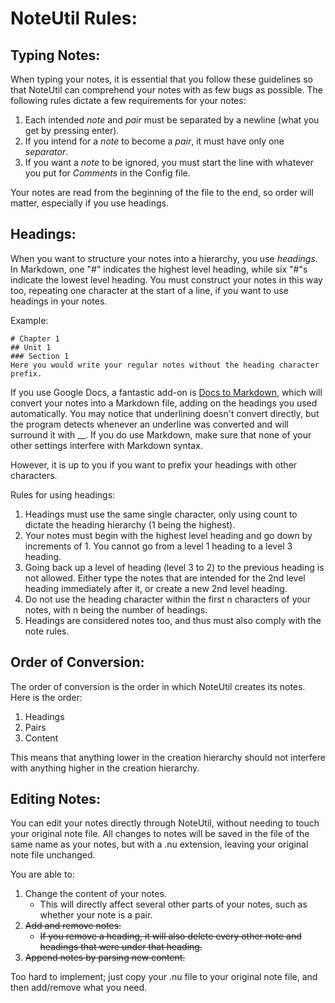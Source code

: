 # NoteUtil Rules:

## Typing Notes:
When typing your notes, it is essential that you follow these guidelines so that NoteUtil can comprehend your notes
    with as few bugs as possible. 
The following rules dictate a few requirements for your notes:

1. Each intended *note* and *pair* must be separated by a newline (what you get by pressing enter).
2. If you intend for a *note* to become a *pair*, it must have only one *separator*.
3. If you want a *note* to be ignored, you must start the line with whatever you put for *Comments* in the Config file.

Your notes are read from the beginning of the file to the end, so order will matter, especially if you use headings.

## Headings:
When you want to structure your notes into a hierarchy, you use *headings*. In Markdown, one "#" indicates the highest 
level heading, while six "#"s indicate the lowest level heading. You must construct your notes in this way too, 
repeating one character at the start of a line, if you want to use headings in your notes.

Example:
```
# Chapter 1
## Unit 1
### Section 1
Here you would write your regular notes without the heading character prefix.
```

If you use Google Docs, a fantastic add-on is [Docs to Markdown](https://chrome.google.com/webstore/detail/docs-to-markdown/igffnbdfnodiaphfmfaiiaegmoljbghf?hl=en-US),
which will convert your notes into a Markdown file, adding on the headings you used automatically. 
You may notice that underlining doesn't convert directly, but the program detects whenever an underline was converted 
and will surround it with __. If you do use Markdown, make sure that none of your other settings interfere with Markdown syntax.

However, it is up to you if you want to prefix your headings with other characters.

Rules for using headings:
1. Headings must use the same single character, only using count to dictate the heading hierarchy (1 being the highest).
2. Your notes must begin with the highest level heading and go down by increments of 1. 
    You cannot go from a level 1 heading to a level 3 heading.
3. Going back up a level of heading (level 3 to 2) to the previous heading is not allowed. 
    Either type the notes that are intended for the 2nd level heading immediately after it, or create a new 2nd level heading.
4. Do not use the heading character within the first n characters of your notes, with n being the number of headings.
5. Headings are considered notes too, and thus must also comply with the note rules.

## Order of Conversion:
The order of conversion is the order in which NoteUtil creates its notes. Here is the order:

1. Headings
2. Pairs
3. Content

This means that anything lower in the creation hierarchy should not interfere with anything higher in the creation hierarchy.

## Editing Notes:
You can edit your notes directly through NoteUtil, without needing to touch your original note file.
All changes to notes will be saved in the file of the same name as your notes, but with a .nu extension, leaving your
    original note file unchanged. 
    
You are able to:

1. Change the content of your notes.
    * This will directly affect several other parts of your notes, such as whether your note is a pair.
2. ~~Add and remove notes.~~
    * ~~If you remove a heading, it will also delete every other note and  headings that were under that heading.~~
3. ~~Append notes by parsing new content.~~

Too hard to implement; just copy your .nu file to your original note file, and then add/remove what you need.
